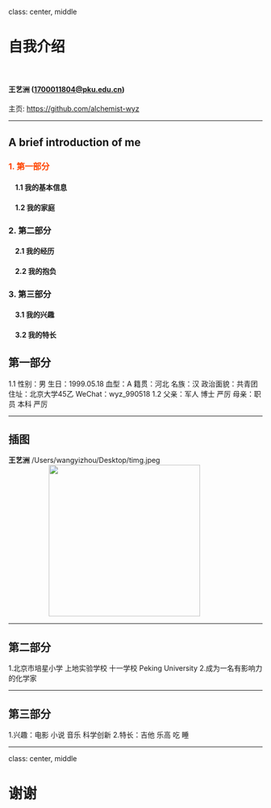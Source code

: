 class: center, middle

# 自我介绍

&nbsp;
&nbsp;

#### 王艺洲 (1700011804@pku.edu.cn)

主页: https://github.com/alchemist-wyz

---

## A brief introduction of me

### <font color="orangered">1. 第一部分</font>

#### &nbsp; &nbsp; 1.1 我的基本信息
#### &nbsp; &nbsp; 1.2 我的家庭

### 2. 第二部分

#### &nbsp; &nbsp; 2.1 我的经历
#### &nbsp; &nbsp; 2.2 我的抱负

### 3. 第三部分

#### &nbsp; &nbsp; 3.1 我的兴趣
#### &nbsp; &nbsp; 3.2 我的特长

## 第一部分

1.1
性别：男
生日：1999.05.18
血型：A
籍贯：河北
名族：汉
政治面貌：共青团
住址：北京大学45乙
WeChat：wyz_990518
1.2
父亲：军人 博士 严厉
母亲：职员 本科 严厉

---

## 插图

**王艺洲**
/Users/wangyizhou/Desktop/timg.jpeg
<img src="/Users/wangyizhou/Desktop/timg.jpeg" width=300 style="margin: 0px 80px">

---

## 第二部分

1.北京市培星小学  上地实验学校  十一学校  Peking University
2.成为一名有影响力的化学家

---

## 第三部分
1.兴趣：电影  小说   音乐   科学创新
2.特长：吉他  乐高   吃 睡

---

class: center, middle

# 谢谢
